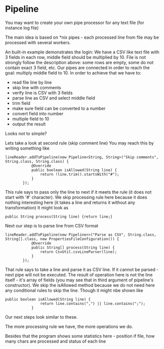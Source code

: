 # Pipeline
You may want to create your own pipe processor for any text file (for instance log file)

The main idea is based on *nix pipes - each processed line from file may be processed with several workers.

An built-in example demonstrates the login:
We have a CSV like text file with 3 fields in each row, middle field should be multiplied by 10.
File is not strongly follow the description above: some rows are empty, some do not contain exact 3 field, etc.
Our pipes are connected in order to reach the goal: multiply middle field to 10.
In order to achieve that we have to:
- read file line by line
- skip line with comments
- verify line is CSV with 3 fields
- parse line as CSV and select middle field
- trim field
- make sure field can be converted to a number
- convert field into number
- multiple field to 10
- output the result

Looks not to simple?

Lets take a look at second rule (skip comment line)
You may reach this by writing something like 
```
lineReader.addToPipeline(new Pipeline<String, String>("Skip comments", String.class, String.class) {
            @Override
            public boolean isAllowed(String line) {
                return !line.trim().startsWith("#");
            }
        });
```
This rule says to pass only the line to next if it meets the rule (it does not start with '#' character). 
We skip processing rule here because it does nothing interesting here (it takes a line and returns it without any transformation)
It might look as 
```
public String process(String line) {return line;}
````

Next our step is to parse line from CSV format
```
lineReader.addToPipeline(new Pipeline<>("Parse as CSV", String.class, String[].class, new PropertiesFileConfiguration()) {
            @Override
            public String[] process(String line) {
                return CsvUtil.csvLineParser(line);
            }
        });        
```

That rule says to take a line and parse it as CSV line. If it cannot be parsed - next pipe will not be executed. 
The result of operation here is not the line itself - it's array of fields (you may see that in third argument of pipeline's constructor). We skip the isAllowed method because we do not need here any conditional rules to skip the line.
Though it might nbe shown like 
```
public boolean isAllowed(String line) {
                return line.contains(",") || line.contains(";");
            }
```

Our next steps look similar to these.

The more processing rule we have, the more operations we do.

Besides that the program shows some statistics here - position if file, how many chars are processed and status of each line
